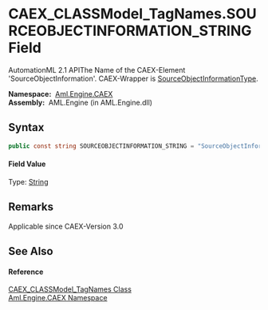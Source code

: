 CAEX_CLASSModel_TagNames.SOURCEOBJECTINFORMATION_STRING Field
=============================================================
AutomationML 2.1 APIThe Name of the CAEX-Element 'SourceObjectInformation'. CAEX-Wrapper is [SourceObjectInformationType][1].

  **Namespace:**  [Aml.Engine.CAEX][2]  
  **Assembly:**  AML.Engine (in AML.Engine.dll)

Syntax
------

```csharp
public const string SOURCEOBJECTINFORMATION_STRING = "SourceObjectInformation"
```

#### Field Value
Type: [String][3]

Remarks
-------
 Applicable since CAEX-Version 3.0 

See Also
--------

#### Reference
[CAEX_CLASSModel_TagNames Class][4]  
[Aml.Engine.CAEX Namespace][2]  

[1]: ../SourceObjectInformationType/README.md
[2]: ../README.md
[3]: https://docs.microsoft.com/dotnet/api/system.string
[4]: README.md
[5]: https://www.automationml.org
[6]: ../../icons/logoShade.png